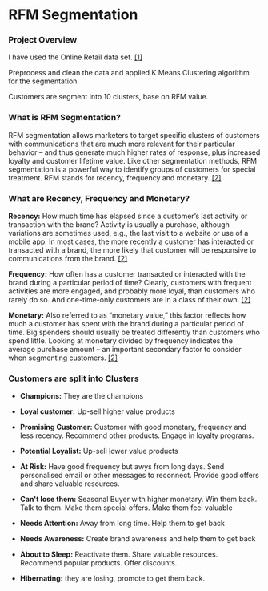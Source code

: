 # RFM Segmentation
### Project Overview

I have used the Online Retail data set. [[1]](https://www.kaggle.com/datasets/tunguz/online-retail) 

Preprocess and clean the data and applied K Means Clustering algorithm for the segmentation. 

Customers are segment into 10 clusters, base on RFM value.


### What is RFM Segmentation?

RFM segmentation allows marketers to target specific clusters of customers with communications that are much more relevant for their particular behavior – and thus generate much higher rates of response, plus increased loyalty and customer lifetime value. Like other segmentation methods, RFM segmentation is a powerful way to identify groups of customers for special treatment. RFM stands for recency, frequency and monetary. [[2]](https://www.optimove.com/resources/learning-center/rfm-segmentation)

### What are Recency, Frequency and Monetary?

**Recency:** How much time has elapsed since a customer’s last activity or transaction with the brand? Activity is usually a purchase, although variations are sometimes used, e.g., the last visit to a website or use of a mobile app. In most cases, the more recently a customer has interacted or transacted with a brand, the more likely that customer will be responsive to communications from the brand. [[2]](https://www.optimove.com/resources/learning-center/rfm-segmentation)

**Frequency:** How often has a customer transacted or interacted with the brand during a particular period of time? Clearly, customers with frequent activities are more engaged, and probably more loyal, than customers who rarely do so. And one-time-only customers are in a class of their own. [[2]](https://www.optimove.com/resources/learning-center/rfm-segmentation)

**Monetary:** Also referred to as “monetary value,” this factor reflects how much a customer has spent with the brand during a particular period of time. Big spenders should usually be treated differently than customers who spend little. Looking at monetary divided by frequency indicates the average purchase amount – an important secondary factor to consider when segmenting customers. [[2]](https://www.optimove.com/resources/learning-center/rfm-segmentation)
  
### Customers are split into Clusters

- **Champions:** They are the champions

- **Loyal customer:** Up-sell higher value products

- **Promising Customer:** Customer with good monetary, frequency and less recency. Recommend other products. Engage in loyalty programs.

- **Potential Loyalist:** Up-sell lower value products

- **At Risk:** Have good frequency but awys from long days. Send personalised email or other messages to reconnect. Provide good offers and share valuable resources.

- **Can't lose them:**  Seasonal Buyer with higher monetary. Win them back. Talk to them. Make them special offers. Make them feel valuable

- **Needs Attention:** Away from long time. Help them to get back

- **Needs Awareness:** Create brand awareness and help them to get back

- **About to Sleep:** Reactivate them. Share valuable resources. Recommend popular products. Offer discounts.

- **Hibernating:** they are losing, promote to get them back.
